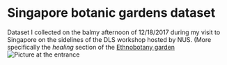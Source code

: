 # Singapore botanic gardens dataset
Dataset I collected on the balmy afternoon of 12/18/2017 during my visit to Singapore on the sidelines of the DLS workshop hosted by NUS.
(More specifically the _healing_ section of the [Ethnobotany garden](https://www.nparks.gov.sg/news/2018/6/new-ethnobotany-garden-with-complementary-centre-for-ethnobotany-opens-at-the-singapore-botanic-gardens)
![Picture at the entrance](IMG_20171218_152305.jpg)

